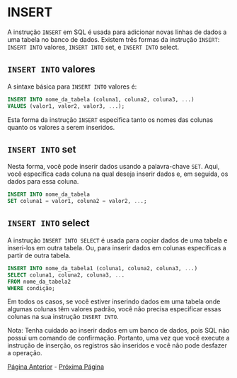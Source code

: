 # INSERT

A instrução `INSERT` em SQL é usada para adicionar novas linhas de dados a uma tabela no banco de dados. Existem três formas da instrução `INSERT`: `INSERT INTO` valores, `INSERT INTO` set, e `INSERT INTO` select.

## `INSERT INTO` valores

A sintaxe básica para `INSERT INTO` valores é:

```sql
INSERT INTO nome_da_tabela (coluna1, coluna2, coluna3, ...)
VALUES (valor1, valor2, valor3, ...);
```

Esta forma da instrução `INSERT` especifica tanto os nomes das colunas quanto os valores a serem inseridos.

## `INSERT INTO` set

Nesta forma, você pode inserir dados usando a palavra-chave `SET`. Aqui, você especifica cada coluna na qual deseja inserir dados e, em seguida, os dados para essa coluna.

```sql
INSERT INTO nome_da_tabela 
SET coluna1 = valor1, coluna2 = valor2, ...;
```

## `INSERT INTO` select

A instrução `INSERT INTO SELECT` é usada para copiar dados de uma tabela e inseri-los em outra tabela. Ou, para inserir dados em colunas específicas a partir de outra tabela.

```sql
INSERT INTO nome_da_tabela1 (coluna1, coluna2, coluna3, ...)
SELECT coluna1, coluna2, coluna3, ...
FROM nome_da_tabela2
WHERE condição;
```

Em todos os casos, se você estiver inserindo dados em uma tabela onde algumas colunas têm valores padrão, você não precisa especificar essas colunas na sua instrução `INSERT INTO`.

Nota: Tenha cuidado ao inserir dados em um banco de dados, pois SQL não possui um comando de confirmação. Portanto, uma vez que você execute a instrução de inserção, os registros são inseridos e você não pode desfazer a operação.

[Página Anterior](../insert/README.md) - [Próxima Página](../update/README.md)
